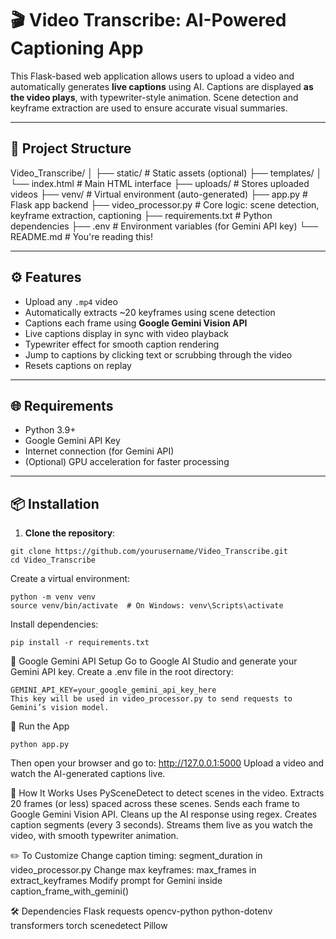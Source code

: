 # 🎬 Video Transcribe: AI-Powered Captioning App

This Flask-based web application allows users to upload a video and automatically generates **live captions** using AI. Captions are displayed **as the video plays**, with typewriter-style animation. Scene detection and keyframe extraction are used to ensure accurate visual summaries.

---

## 📁 Project Structure

Video_Transcribe/
│
├── static/ # Static assets (optional)
├── templates/
│ └── index.html # Main HTML interface
├── uploads/ # Stores uploaded videos
├── venv/ # Virtual environment (auto-generated)
├── app.py # Flask app backend
├── video_processor.py # Core logic: scene detection, keyframe extraction, captioning
├── requirements.txt # Python dependencies
├── .env # Environment variables (for Gemini API key)
└── README.md # You're reading this!

---

## ⚙️ Features

- Upload any `.mp4` video
- Automatically extracts ~20 keyframes using scene detection
- Captions each frame using **Google Gemini Vision API**
- Live captions display in sync with video playback
- Typewriter effect for smooth caption rendering
- Jump to captions by clicking text or scrubbing through the video
- Resets captions on replay

---

## 🌐 Requirements

- Python 3.9+
- Google Gemini API Key
- Internet connection (for Gemini API)
- (Optional) GPU acceleration for faster processing

---

## 📦 Installation

1. **Clone the repository**:

```
git clone https://github.com/yourusername/Video_Transcribe.git
cd Video_Transcribe
```

Create a virtual environment:
```
python -m venv venv
source venv/bin/activate  # On Windows: venv\Scripts\activate
```

Install dependencies:
```
pip install -r requirements.txt
```

🔐 Google Gemini API Setup
Go to Google AI Studio and generate your Gemini API key.
Create a .env file in the root directory:
```
GEMINI_API_KEY=your_google_gemini_api_key_here
This key will be used in video_processor.py to send requests to Gemini’s vision model.
```

🚀 Run the App
```
python app.py
```

Then open your browser and go to:
http://127.0.0.1:5000
Upload a video and watch the AI-generated captions live.

🧠 How It Works
Uses PySceneDetect to detect scenes in the video.
Extracts 20 frames (or less) spaced across these scenes.
Sends each frame to Google Gemini Vision API.
Cleans up the AI response using regex.
Creates caption segments (every 3 seconds).
Streams them live as you watch the video, with smooth typewriter animation.

✏️ To Customize
Change caption timing: segment_duration in video_processor.py
Change max keyframes: max_frames in extract_keyframes
Modify prompt for Gemini inside caption_frame_with_gemini()

🛠 Dependencies
Flask
requests
opencv-python
python-dotenv
transformers
torch
scenedetect
Pillow
